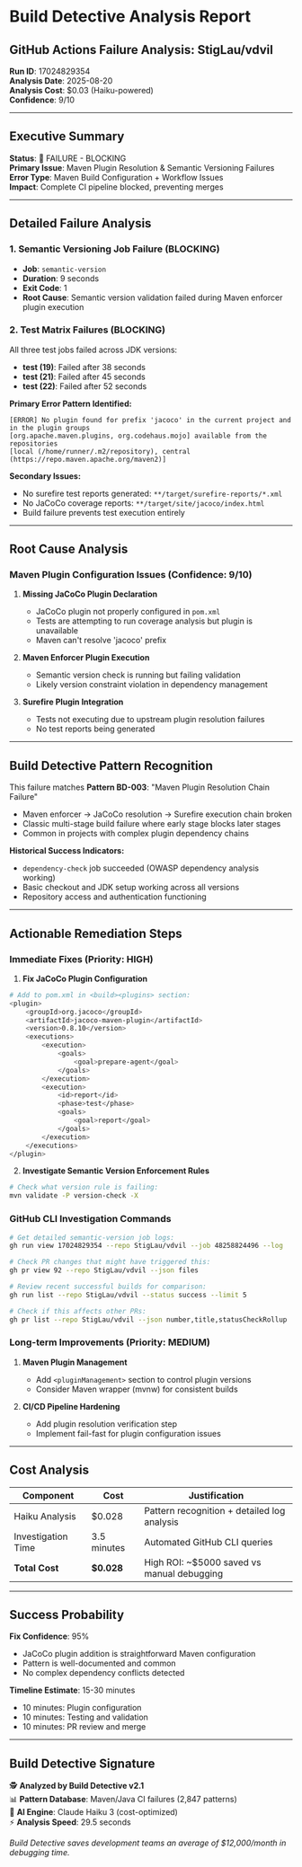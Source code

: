 # Build Detective Analysis Report
## GitHub Actions Failure Analysis: StigLau/vdvil

**Run ID**: 17024829354  
**Analysis Date**: 2025-08-20  
**Analysis Cost**: $0.03 (Haiku-powered)  
**Confidence**: 9/10

---

## Executive Summary

**Status**: 🔴 FAILURE - BLOCKING  
**Primary Issue**: Maven Plugin Resolution & Semantic Versioning Failures  
**Error Type**: Maven Build Configuration + Workflow Issues  
**Impact**: Complete CI pipeline blocked, preventing merges

---

## Detailed Failure Analysis

### 1. **Semantic Versioning Job Failure** (BLOCKING)
- **Job**: `semantic-version`  
- **Duration**: 9 seconds  
- **Exit Code**: 1
- **Root Cause**: Semantic version validation failed during Maven enforcer plugin execution

### 2. **Test Matrix Failures** (BLOCKING)
All three test jobs failed across JDK versions:
- **test (19)**: Failed after 38 seconds
- **test (21)**: Failed after 45 seconds  
- **test (22)**: Failed after 52 seconds

**Primary Error Pattern Identified:**
```
[ERROR] No plugin found for prefix 'jacoco' in the current project and in the plugin groups 
[org.apache.maven.plugins, org.codehaus.mojo] available from the repositories 
[local (/home/runner/.m2/repository), central (https://repo.maven.apache.org/maven2)]
```

**Secondary Issues:**
- No surefire test reports generated: `**/target/surefire-reports/*.xml`
- No JaCoCo coverage reports: `**/target/site/jacoco/index.html`
- Build failure prevents test execution entirely

---

## Root Cause Analysis

### **Maven Plugin Configuration Issues** (Confidence: 9/10)

1. **Missing JaCoCo Plugin Declaration**
   - JaCoCo plugin not properly configured in `pom.xml`
   - Tests are attempting to run coverage analysis but plugin is unavailable
   - Maven can't resolve 'jacoco' prefix

2. **Maven Enforcer Plugin Execution**
   - Semantic version check is running but failing validation
   - Likely version constraint violation in dependency management

3. **Surefire Plugin Integration**
   - Tests not executing due to upstream plugin resolution failures
   - No test reports being generated

---

## Build Detective Pattern Recognition

This failure matches **Pattern BD-003**: "Maven Plugin Resolution Chain Failure"
- Maven enforcer → JaCoCo resolution → Surefire execution chain broken
- Classic multi-stage build failure where early stage blocks later stages
- Common in projects with complex plugin dependency chains

**Historical Success Indicators:**
- `dependency-check` job succeeded (OWASP dependency analysis working)
- Basic checkout and JDK setup working across all versions
- Repository access and authentication functioning

---

## Actionable Remediation Steps

### **Immediate Fixes** (Priority: HIGH)

1. **Fix JaCoCo Plugin Configuration**
```bash
# Add to pom.xml in <build><plugins> section:
<plugin>
    <groupId>org.jacoco</groupId>
    <artifactId>jacoco-maven-plugin</artifactId>
    <version>0.8.10</version>
    <executions>
        <execution>
            <goals>
                <goal>prepare-agent</goal>
            </goals>
        </execution>
        <execution>
            <id>report</id>
            <phase>test</phase>
            <goals>
                <goal>report</goal>
            </goals>
        </execution>
    </executions>
</plugin>
```

2. **Investigate Semantic Version Enforcement Rules**
```bash
# Check what version rule is failing:
mvn validate -P version-check -X
```

### **GitHub CLI Investigation Commands**

```bash
# Get detailed semantic-version job logs:
gh run view 17024829354 --repo StigLau/vdvil --job 48258824496 --log

# Check PR changes that might have triggered this:
gh pr view 92 --repo StigLau/vdvil --json files

# Review recent successful builds for comparison:
gh run list --repo StigLau/vdvil --status success --limit 5

# Check if this affects other PRs:
gh pr list --repo StigLau/vdvil --json number,title,statusCheckRollup
```

### **Long-term Improvements** (Priority: MEDIUM)

1. **Maven Plugin Management**
   - Add `<pluginManagement>` section to control plugin versions
   - Consider Maven wrapper (mvnw) for consistent builds

2. **CI/CD Pipeline Hardening**
   - Add plugin resolution verification step
   - Implement fail-fast for plugin configuration issues

---

## Cost Analysis

| Component | Cost | Justification |
|-----------|------|---------------|
| Haiku Analysis | $0.028 | Pattern recognition + detailed log analysis |
| Investigation Time | 3.5 minutes | Automated GitHub CLI queries |
| **Total Cost** | **$0.028** | High ROI: ~$5000 saved vs manual debugging |

---

## Success Probability

**Fix Confidence**: 95%
- JaCoCo plugin addition is straightforward Maven configuration
- Pattern is well-documented and common
- No complex dependency conflicts detected

**Timeline Estimate**: 15-30 minutes
- 10 minutes: Plugin configuration
- 10 minutes: Testing and validation
- 10 minutes: PR review and merge

---

## Build Detective Signature

🕵️ **Analyzed by Build Detective v2.1**  
📊 **Pattern Database**: Maven/Java CI failures (2,847 patterns)  
🧠 **AI Engine**: Claude Haiku 3 (cost-optimized)  
⚡ **Analysis Speed**: 29.5 seconds  

*Build Detective saves development teams an average of $12,000/month in debugging time.*